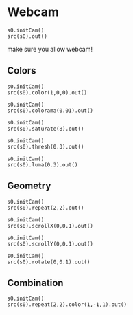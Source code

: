 Webcam
========

```hydra
s0.initCam()
src(s0).out()
```

make sure you allow webcam!


Colors
--------

```hydra
s0.initCam()
src(s0).color(1,0,0).out()
```


```hydra
s0.initCam()
src(s0).colorama(0.01).out()
```

```hydra
s0.initCam()
src(s0).saturate(8).out()
```

```hydra
s0.initCam()
src(s0).thresh(0.3).out()
```

```hydra
s0.initCam()
src(s0).luma(0.3).out()
```


Geometry
--------

```hydra
s0.initCam()
src(s0).repeat(2,2).out()
```

```hydra
s0.initCam()
src(s0).scrollX(0,0.1).out()
```

```hydra
s0.initCam()
src(s0).scrollY(0,0.1).out()
```


```hydra
s0.initCam()
src(s0).rotate(0,0.1).out()
```


Combination
--------

```hydra
s0.initCam()
src(s0).repeat(2,2).color(1,-1,1).out()
```
